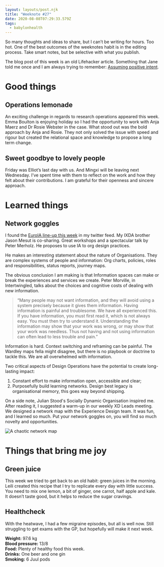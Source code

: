 ```yaml
---
layout: layouts/post.njk
title: "Weeknote #27"
date: 2020-08-08T07:29:33.579Z
tags:
  - babylonhealth
---
```

So many thoughts and ideas to share, but I can’t be writing for hours. Too hot. One of the best outcomes of the weeknotes habit is in the editing process. Take smart notes, but be selective with what you publish.

The blog post of this week is an old Lifehacker article. Something that Jane told me once and I am always trying to remember: [Assuming positive intent](https://www.lifehack.org/articles/lifestyle/assuming-positive-intent-the-ultimate-productivity-driver.html).

# Good things

## Operations lemonade

An exciting challenge in regards to research operations appeared this week. Emma Boulton is enjoying holiday so I had the opportunity to work with Anja Maerz and Dr Rosie Webster in the case. What stood out was the bold approach by Anja and Rosie. They not only solved the issue with speed and rigour but created the relational space and knowledge to propose a long term change.

## Sweet goodbye to lovely people

Friday was Elliot’s last day with us. And Mingxi will be leaving next Wednesday. I’ve spent time with them to reflect on the work and how they felt about their contributions. I am grateful for their openness and sincere approach.

# Learned things

## Network goggles

I found the [EuroIA line-up this week](https://euroia.eu/) in my twitter feed. My IXDA brother Jason Mesut is co-sharing. Great workshops and a spectacular talk by Peter Merholz. He proposes to use IA to org design practices.

He makes an interesting statement about the nature of Organisations. They are complex systems of people and information: Org charts, policies, roles and responsibilities, status reports, journey maps.

The obvious conclusion I am making is that Information spaces can make or break the experiences and services we create. Peter Morville, in Intertwingled, talks about the choices and cognitive costs of dealing with new information.

> “Many people may not want information, and they will avoid using a system precisely because it gives them information. Having information is painful and troublesome. We have all experienced this. If you have information, you must first read it, which is not always easy. You must then try to understand it. Understanding the information may show that your work was wrong, or may show that your work was needless. Thus not having and not using information can often lead to less trouble and pain.”

Information is hard. Context switching and reframing can be painful. The Wardley maps fella might disagree, but there is no playbook or doctrine to tackle this. We are all overwhelmed with information.

Two critical aspects of Design Operations have the potential to create long-lasting impact:

1. Constant effort to make information open, accessible and clear;
2. Purposefully build learning networks. Design best legacy is organisational memory, this goes way beyond shipping.   

On a side note, Julian Stood's Socially Dynamic Organisation inspired me. After reading it, I suggested a warm-up in our weekly XD Leads meeting. We designed a network map with the Experience Design team. It was fun, and I learned so much. Put your network goggles on, you will find so much novelty and opportunities.

![A chaotic network map](/images/networkmap.png "A chaotic network map")

# Things that bring me joy

## Green juice

This week we tried to get back to an old habit: green juices in the morning. Leili created this recipe that I try to replicate every day with little success. You need to mix one lemon, a bit of ginger, one carrot, half apple and kale. It doesn’t taste good, but it helps to reduce the sugar cravings.

## Healthcheck

With the heatwave, I had a few migraine episodes, but all is well now. Still struggling to get exams with the GP, but hopefully will make it next week.

**Weight:** 97.6 kg\
**Blood pressure:** 13/8\
**Food:** Plenty of healthy food this week.\
**Drinks:** One beer and one gin\
**Smoking:** 6 Juul pods